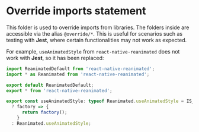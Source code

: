 # Override imports statement

This folder is used to override imports from libraries. The folders inside are accessible via the alias `@override/*`. This is useful for scenarios such as testing with **Jest**, where certain functionalities may not work as expected.

For example, `useAnimatedStyle` from `react-native-reanimated` does not work with **Jest**, so it has been replaced:

```typescript
import ReanimatedDefault from 'react-native-reanimated';
import * as Reanimated from 'react-native-reanimated';

export default ReanimatedDefault;
export * from 'react-native-reanimated';

export const useAnimatedStyle: typeof Reanimated.useAnimatedStyle = IS_JEST
  ? factory => {
      return factory();
    }
  : Reanimated.useAnimatedStyle;
```
